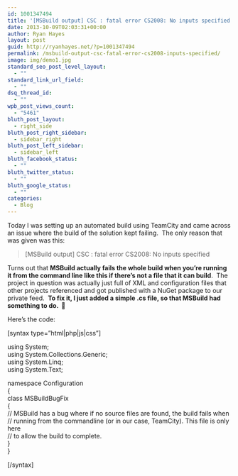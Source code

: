 ```yaml
---
id: 1001347494
title: '[MSBuild output] CSC : fatal error CS2008: No inputs specified'
date: 2013-10-09T02:03:31+00:00
author: Ryan Hayes
layout: post
guid: http://ryanhayes.net/?p=1001347494
permalink: /msbuild-output-csc-fatal-error-cs2008-inputs-specified/
image: img/demo1.jpg
standard_seo_post_level_layout:
  - ""
standard_link_url_field:
  - ""
dsq_thread_id:
  - ""
wpb_post_views_count:
  - "5461"
bluth_post_layout:
  - right_side
bluth_post_right_sidebar:
  - sidebar_right
bluth_post_left_sidebar:
  - sidebar_left
bluth_facebook_status:
  - ""
bluth_twitter_status:
  - ""
bluth_google_status:
  - ""
categories:
  - Blog
---
```

Today I was setting up an automated build using TeamCity and came across an issue where the build of the solution kept failing.  The only reason that was given was this:

> [MSBuild output] CSC : fatal error CS2008: No inputs specified

Turns out that **MSBuild actually fails the whole build when you&#8217;re running it from the command line like this if there&#8217;s not a file that it can build**.  The project in question was actually just full of XML and configuration files that other projects referenced and got published with a NuGet package to our private feed.  **To fix it, I just added a simple .cs file, so that MSBuild had something to do.  🙂**

Here&#8217;s the code:

[syntax type=&#8221;html|php|js|css&#8221;]

using System;  
using System.Collections.Generic;  
using System.Linq;  
using System.Text;

namespace Configuration  
{  
class MSBuildBugFix  
{  
// MSBuild has a bug where if no source files are found, the build fails when  
// running from the commandline (or in our case, TeamCity). This file is only here  
// to allow the build to complete.  
}  
}

[/syntax]

&nbsp;